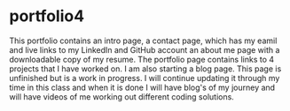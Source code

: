 # portfolio4

This portfolio contains an intro page, a contact page, which has my eamil and live links to my LinkedIn and GitHub account an about me page with a downloadable copy of my resume.  The portfolio page contains links to 4 projects that I have worked on.  I am also starting a blog page.  This page is unfinished but is a work in progress.  I will continue updating it through my time in this class and when it is done I will have blog's of my journey and will have videos of me working out different coding solutions.
